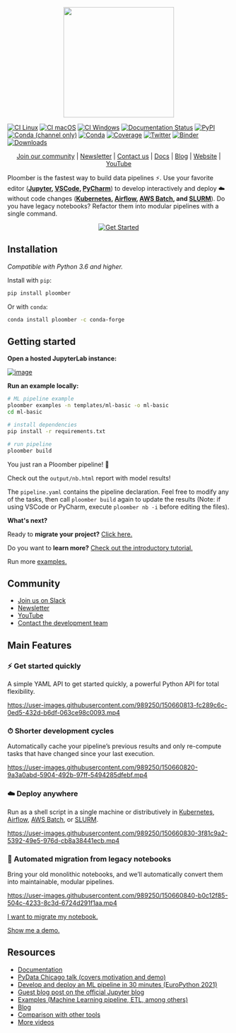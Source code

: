 <p align="center" width="100%">
  <img src="_static/logo.png" height="250">
</p>

[![CI Linux](https://github.com/ploomber/ploomber/workflows/CI%20Linux/badge.svg)](https://github.com/ploomber/ploomber/workflows/CI%20Linux/badge.svg)
[![CI macOS](https://github.com/ploomber/ploomber/workflows/CI%20macOS/badge.svg)](https://github.com/ploomber/ploomber/workflows/CI%20macOS/badge.svg)
[![CI Windows](https://github.com/ploomber/ploomber/workflows/CI%20Windows/badge.svg)](https://github.com/ploomber/ploomber/workflows/CI%20Windows/badge.svg)
[![Documentation Status](https://readthedocs.org/projects/ploomber/badge/?version=latest)](https://docs.ploomber.io/en/latest/?badge=latest)
[![PyPI](https://badge.fury.io/py/ploomber.svg)](https://badge.fury.io/py/ploomber)
[![Conda (channel only)](https://img.shields.io/conda/vn/conda-forge/ploomber)](https://anaconda.org/conda-forge/ploomber)
[![Conda](https://img.shields.io/conda/pn/conda-forge/ploomber)](https://anaconda.org/conda-forge/ploomber)
[![Coverage](https://coveralls.io/repos/github/ploomber/ploomber/badge.svg?branch=master)](https://coveralls.io/github/ploomber/ploomber?branch=master)
[![Twitter](https://img.shields.io/twitter/follow/ploomber?label=Follow&style=social)](https://twitter.com/intent/user?screen_name=ploomber)
[![Binder](https://mybinder.org/badge_logo.svg)](https://mybinder.org/v2/gh/ploomber/binder-env/main?urlpath=git-pull%3Frepo%3Dhttps%253A%252F%252Fgithub.com%252Fploomber%252Fprojects%26urlpath%3Dlab%252Ftree%252Fprojects%252Fguides/first-pipeline%252FREADME.ipynb%26branch%3Dmaster)
[![Downloads](https://pepy.tech/badge/ploomber)](https://pepy.tech/project/ploomber)

<p align="center">
  <a href="https://ploomber.io/community">Join our community</a>
  |
  <a href="https://www.getrevue.co/profile/ploomber">Newsletter</a>
  |
  <a href="mailto:contact@ploomber.io">Contact us</a>
  |
  <a href="https://docs.ploomber.io/">Docs</a>
  |
  <a href="https://ploomber.io/">Blog</a>
  |  
  <a href="https://www.ploomber.io">Website</a>
  |
  <a href="https://www.youtube.com/channel/UCaIS5BMlmeNQE4-Gn0xTDXQ">YouTube</a>
</p>


Ploomber is the fastest way to build data pipelines ⚡️. Use your favorite editor (**[Jupyter](https://docs.ploomber.io/en/latest/user-guide/jupyter.html), [VSCode](https://docs.ploomber.io/en/latest/user-guide/editors.html), [PyCharm](https://docs.ploomber.io/en/latest/user-guide/editors.html)**) to develop interactively and deploy ☁️ without code changes (**[Kubernetes](https://soopervisor.readthedocs.io/en/latest/tutorials/kubernetes.html), [Airflow](https://soopervisor.readthedocs.io/en/latest/tutorials/airflow.html), [AWS Batch](https://soopervisor.readthedocs.io/en/latest/tutorials/aws-batch.html), and [SLURM](https://soopervisor.readthedocs.io/en/latest/tutorials/slurm.html)**). Do you have legacy notebooks? Refactor them into modular pipelines with a single command.

<p align="center">
  <a href="https://docs.ploomber.io/en/latest/get-started/quick-start.html"> <img src="_static/get-started.svg" alt="Get Started"> </a>
</p>


## Installation

*Compatible with Python 3.6 and higher.*

Install with `pip`:

```sh
pip install ploomber
```

Or with `conda`:

```sh
conda install ploomber -c conda-forge
```

## Getting started

**Open a hosted JupyterLab instance:**

[![image](https://mybinder.org/badge_logo.svg)](https://mybinder.org/v2/gh/ploomber/binder-env/main?urlpath=git-pull%3Frepo%3Dhttps%253A%252F%252Fgithub.com%252Fploomber%252Fprojects%26urlpath%3Dlab%252Ftree%252Fprojects%252Fguides/first-pipeline%252FREADME.ipynb%26branch%3Dmaster)

**Run an example locally:**

```sh
# ML pipeline example
ploomber examples -n templates/ml-basic -o ml-basic
cd ml-basic

# install dependencies
pip install -r requirements.txt

# run pipeline
ploomber build
```

You just ran a Ploomber pipeline! 🎉

Check out the `output/nb.html` report with model results!

The `pipeline.yaml` contains the pipeline declaration. Feel free to modify any of the tasks, then call `ploomber build` again to update the results (Note: if using VSCode or PyCharm, execute `ploomber nb -i` before editing the files).

**What's next?**

Ready to **migrate your project?** [Click here.](https://docs.ploomber.io/en/latest/user-guide/refactoring.html)

Do you want to **learn more?** [Check out the introductory tutorial.](https://docs.ploomber.io/en/latest/get-started/first-pipeline.html)

Run more [examples.](https://docs.ploomber.io/en/latest/user-guide/templates.html)

## Community

* [Join us on Slack](https://ploomber.io/community)
* [Newsletter](https://www.getrevue.co/profile/ploomber)
* [YouTube](https://www.youtube.com/channel/UCaIS5BMlmeNQE4-Gn0xTDXQ)
* [Contact the development team](mailto:contact@ploomber.io)

## Main Features

### ⚡️ Get started quickly

A simple YAML API to get started quickly, a powerful Python API for total flexibility.

https://user-images.githubusercontent.com/989250/150660813-fc289c6c-0ed5-432d-b6df-063ce98c0093.mp4

### ⏱ Shorter development cycles

Automatically cache your pipeline’s previous results and only re-compute tasks that have changed since your last execution.

https://user-images.githubusercontent.com/989250/150660820-9a3a0abd-5904-492b-97ff-5494285dfebf.mp4

### ☁️ Deploy anywhere

Run as a shell script in a single machine or distributively in [Kubernetes](https://soopervisor.readthedocs.io/en/latest/tutorials/kubernetes.html), [Airflow](https://soopervisor.readthedocs.io/en/latest/tutorials/airflow.html), [AWS Batch](https://soopervisor.readthedocs.io/en/latest/tutorials/aws-batch.html), or [SLURM](https://soopervisor.readthedocs.io/en/latest/tutorials/slurm.html).

https://user-images.githubusercontent.com/989250/150660830-3f81c9a2-5392-49e5-976d-cb8a38441ecb.mp4


### 📙 Automated migration from legacy notebooks

Bring your old monolithic notebooks, and we’ll automatically convert them into maintainable, modular pipelines.

https://user-images.githubusercontent.com/989250/150660840-b0c12f85-504c-4233-8c3d-6724d291f1aa.mp4


[I want to migrate my notebook.](https://docs.ploomber.io/en/latest/user-guide/refactoring.html)

[Show me a demo.](https://www.youtube.com/watch?v=EJecqsZBr3Q)

## Resources

* [Documentation](https://docs.ploomber.io/)
* [PyData Chicago talk (covers motivation and demo)](https://youtu.be/qUL7QabcKcw)
* [Develop and deploy an ML pipeline in 30 minutes (EuroPython 2021)](https://youtu.be/O8tqiCkIWPs)
* [Guest blog post on the official Jupyter blog](https://blog.jupyter.org/ploomber-maintainable-and-collaborative-pipelines-in-jupyter-acb3ad2101a7)
* [Examples (Machine Learning pipeline, ETL, among others)](https://github.com/ploomber/projects)
* [Blog](https://ploomber.io/)
* [Comparison with other tools](https://ploomber.io/posts/survey)
* [More videos](https://docs.ploomber.io/en/latest/videos.html)
